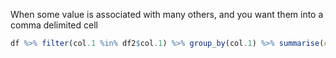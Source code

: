 When some value is associated with many others, and you want them into a comma delimited cell
```r
df %>% filter(col.1 %in% df2$col.1) %>% group_by(col.1) %>% summarise(codes = str_c(col.2, collapse = ";")) 
```
